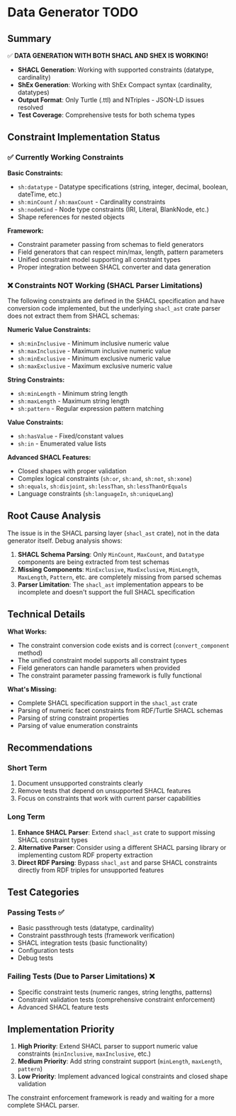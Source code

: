 # Data Generator TODO

## Summary

✅ **DATA GENERATION WITH BOTH SHACL AND SHEX IS WORKING!**

- **SHACL Generation**: Working with supported constraints (datatype, cardinality)
- **ShEx Generation**: Working with ShEx Compact syntax (cardinality, datatypes)
- **Output Format**: Only Turtle (.ttl) and NTriples - JSON-LD issues resolved
- **Test Coverage**: Comprehensive tests for both schema types

## Constraint Implementation Status

### ✅ **Currently Working Constraints**

**Basic Constraints:**
- `sh:datatype` - Datatype specifications (string, integer, decimal, boolean, dateTime, etc.)
- `sh:minCount` / `sh:maxCount` - Cardinality constraints
- `sh:nodeKind` - Node type constraints (IRI, Literal, BlankNode, etc.)
- Shape references for nested objects

**Framework:**
- Constraint parameter passing from schemas to field generators
- Field generators that can respect min/max, length, pattern parameters
- Unified constraint model supporting all constraint types
- Proper integration between SHACL converter and data generation

### ❌ **Constraints NOT Working (SHACL Parser Limitations)**

The following constraints are defined in the SHACL specification and have conversion code implemented, but the underlying `shacl_ast` crate parser does not extract them from SHACL schemas:

**Numeric Value Constraints:**
- `sh:minInclusive` - Minimum inclusive numeric value
- `sh:maxInclusive` - Maximum inclusive numeric value  
- `sh:minExclusive` - Minimum exclusive numeric value
- `sh:maxExclusive` - Maximum exclusive numeric value

**String Constraints:**
- `sh:minLength` - Minimum string length
- `sh:maxLength` - Maximum string length
- `sh:pattern` - Regular expression pattern matching

**Value Constraints:**
- `sh:hasValue` - Fixed/constant values
- `sh:in` - Enumerated value lists

**Advanced SHACL Features:**
- Closed shapes with proper validation
- Complex logical constraints (`sh:or`, `sh:and`, `sh:not`, `sh:xone`)
- `sh:equals`, `sh:disjoint`, `sh:lessThan`, `sh:lessThanOrEquals`
- Language constraints (`sh:languageIn`, `sh:uniqueLang`)

## Root Cause Analysis

The issue is in the SHACL parsing layer (`shacl_ast` crate), not in the data generator itself. Debug analysis shows:

1. **SHACL Schema Parsing**: Only `MinCount`, `MaxCount`, and `Datatype` components are being extracted from test schemas
2. **Missing Components**: `MinExclusive`, `MaxExclusive`, `MinLength`, `MaxLength`, `Pattern`, etc. are completely missing from parsed schemas
3. **Parser Limitation**: The `shacl_ast` implementation appears to be incomplete and doesn't support the full SHACL specification

## Technical Details

**What Works:**
- The constraint conversion code exists and is correct (`convert_component` method)
- The unified constraint model supports all constraint types
- Field generators can handle parameters when provided
- The constraint parameter passing framework is fully functional

**What's Missing:**
- Complete SHACL specification support in the `shacl_ast` crate
- Parsing of numeric facet constraints from RDF/Turtle SHACL schemas
- Parsing of string constraint properties
- Parsing of value enumeration constraints

## Recommendations

### Short Term
1. Document unsupported constraints clearly
2. Remove tests that depend on unsupported SHACL features
3. Focus on constraints that work with current parser capabilities

### Long Term
1. **Enhance SHACL Parser**: Extend `shacl_ast` crate to support missing SHACL constraint types
2. **Alternative Parser**: Consider using a different SHACL parsing library or implementing custom RDF property extraction
3. **Direct RDF Parsing**: Bypass `shacl_ast` and parse SHACL constraints directly from RDF triples for unsupported features

## Test Categories

### Passing Tests ✅
- Basic passthrough tests (datatype, cardinality)
- Constraint passthrough tests (framework verification)
- SHACL integration tests (basic functionality)
- Configuration tests
- Debug tests

### Failing Tests (Due to Parser Limitations) ❌
- Specific constraint tests (numeric ranges, string lengths, patterns)
- Constraint validation tests (comprehensive constraint enforcement)
- Advanced SHACL feature tests

## Implementation Priority

1. **High Priority**: Extend SHACL parser to support numeric value constraints (`minInclusive`, `maxInclusive`, etc.)
2. **Medium Priority**: Add string constraint support (`minLength`, `maxLength`, `pattern`)
3. **Low Priority**: Implement advanced logical constraints and closed shape validation

The constraint enforcement framework is ready and waiting for a more complete SHACL parser.
